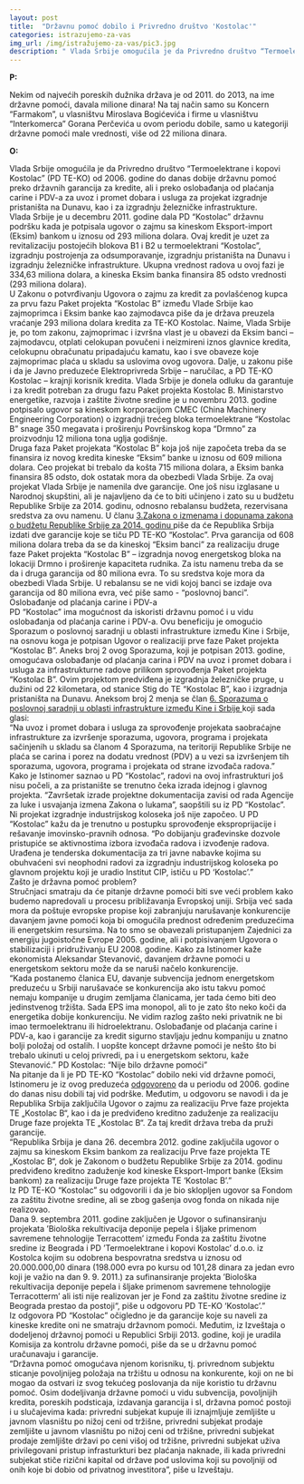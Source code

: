 ```yaml
---
layout: post
title:  "Državnu pomoć dobilo i Privredno društvo 'Kostolac'"
categories: istrazujemo-za-vas
img_url: /img/istražujemo-za-vas/pic3.jpg
description: " Vlada Srbije omogućila je da Privredno društvo “Termoelektrane i kopovi Kostolac” (PD TE-KO) od 2006. godine do danas dobije državnu pomoć"
---
```


**P:**

<div class="justify">Nekim od najvećih poreskih dužnika  država je od  2011. do 2013, na ime državne pomoći, davala milione dinara! Na taj način samo su Koncern “Farmakom”, u vlasništvu Miroslava Bogićevića i firme u vlasništvu “Interkomerca” Gorana Perčevića u ovom periodu dobile, samo u kategoriji državne pomoći male vrednosti, više od 22 miliona dinara.</div>


**O:**
<div class="justify">
Vlada Srbije omogućila je da Privredno društvo “Termoelektrane i kopovi Kostolac” (PD TE-KO) od 2006. godine do danas dobije državnu pomoć preko državnih garancija za kredite, ali i preko oslobađanja od plaćanja carine i PDV-a za uvoz i promet dobara i usluga za projekat izgradnje pristaništa na Dunavu, kao i za izgradnju železničke infrastrukture.<br/>
Vlada Srbije je u decembru 2011. godine dala PD “Kostolac” državnu podršku kada je potpisala ugovor o zajmu sa kineskom Eksport-import (Eksim) bankom u iznosu od 293 miliona dolara. Ovaj kredit je uzet za revitalizaciju postojećih blokova B1 i B2 u termoelektrani “Kostolac”, izgradnju postrojenja za odsumporavanje, izgradnju pristaništa na Dunavu i izgradnju železničke infrastrukture. Ukupna vrednost radova u ovoj fazi je 334,63 miliona dolara, a kineska Eksim banka finansira 85 odsto vrednosti (293 miliona dolara).<br/>
U Zakonu o potvrđivanju Ugovora o zajmu za kredit za povlašćenog kupca za prvu fazu Paket projekta “Kostolac B” između Vlade Srbije kao zajmoprimca i Eksim banke kao zajmodavca piše da je država preuzela vraćanje 293 miliona dolara kredita za TE-KO Kostolac. Naime, Vlada Srbije je, po tom zakonu, zajmoprimac i izvršna vlast je u obavezi da Eksim banci – zajmodavcu, otplati celokupan povučeni i neizmireni iznos glavnice kredita, celokupnu obračunatu pripadajuću kamatu, kao i sve obaveze koje zajmoprimac plaća u skladu sa uslovima ovog ugovora. Dalje, u zakonu piše i da je Javno preduzeće Elektroprivreda Srbije – naručilac, a PD TE-KO Kostolac – krajnji korisnik kredita.
Vlada Srbije je donela odluku da garantuje i za kredit potreban za drugu fazu Paket projekta Kostolac B. Ministarstvo energetike, razvoja i zaštite životne sredine je u novembru 2013. godine potpisalo ugovor sa kineskom korporacijom CMEC (China Machinery Engineering Corporation) o izgradnji trećeg bloka termoelektrane “Kostolac B” snage 350 megavata i proširenju Površinskog kopa “Drmno” za proizvodnju 12 miliona tona uglja godišnje.<br/>
Druga faza Paket projekata “Kostolac B” koja još nije započeta treba da se finansira iz novog kredita kineske “Eksim” banke u iznosu od 609 miliona dolara. Ceo projekat bi trebalo da košta 715 miliona dolara, a Eksim banka finansira 85 odsto, dok ostatak mora da obezbedi Vlada Srbije. Za ovaj projekat Vlada Srbije je namenila dve garancije. One još nisu izglasane u Narodnoj skupštini, ali je najavljeno da će to biti učinjeno i zato su u budžetu Republike Srbije za 2014. godinu, odnosno rebalansu budžeta, rezervisana sredstva za ovu namenu. U članu <a href="{{ site.baseurl }}/storage/pdf/Prilog-2-Rebalans.pdf"> 3.Zakona o izmenama i dopunama zakona o budžetu Republike Srbije za 2014. godinu </a> piše da će Republika Srbija izdati dve garancije koje se tiču PD TE-KO “Kostolac”.
Prva garancija od 608 miliona dolara treba da se da kineskoj “Eksim banci” za realizaciju druge faze Paket projekta “Kostolac B” – izgradnja novog energetskog bloka na lokaciji Drmno i proširenje kapaciteta rudnika. Za istu namenu treba da se da i druga garancija od 80 miliona evra. To su sredstva koje mora da obezbedi Vlada Srbije. U rebalansu se ne vidi kojoj banci se izdaje ova garancija od 80 miliona evra, već piše samo -  “poslovnoj banci”.<br/>
Oslobađanje od plaćanja carine i PDV-a<br/>
PD “Kostolac” ima mogućnost da iskoristi državnu pomoć i u vidu oslobađanja od plaćanja carine i PDV-a. Ovu beneficiju je omogućio Sporazum o poslovnoj saradnji u oblasti infrastrukture između Kine i Srbije, na osnovu koga je potpisan Ugovor o realizaciji prve faze Paket projekta “Kostolac B”. Aneks broj 2 ovog Sporazuma, koji je potpisan 2013. godine, omogućava oslobađanje od plaćanja carina i PDV na uvoz i promet dobara i usluga za infrastrukturne radove prilikom sprovođenja Paket projekta “Kostolac B”. Ovim projektom predviđena je izgradnja železničke pruge, u dužini od 22 kilometara, od stanice Stig do TE “Kostolac B”, kao i izgradnja pristaništa na Dunavu.  Aneksom broj 2 menja se član <a href="{{ site.baseurl }}/storage/pdf/Prilog-3-Zakon-o-potvrdjivanju-Aneksa-br.-2.-Sporazuma-o-ekonomskoj-i-tehnicckoj-saradnji-u-oblasti-infrastrukture.pdf"> 6. Sporazuma o poslovnoj saradnji u oblasti infrastrukture između Kine i Srbije </a> koji sada glasi:<br/>
“Na uvoz i promet dobara i usluga za sprovođenje projekata saobraćajne infrastrukture za izvršenje sporazuma, ugovora, programa i projekata sačinjenih u skladu sa članom 4 Sporazuma, na teritoriji Republike Srbije ne plaća se carina i porez na dodatu vrednost (PDV) a u vezi sa izvršenjem tih sporazuma, ugovora, programa i projekata od strane izvođača radova.”
Kako je Istinomer saznao u PD “Kostolac”, radovi na ovoj infrastrukturi još nisu počeli, a za pristanište se trenutno čeka izrada idejnog i glavnog projekta.
“Završetak izrade projektne dokumentacija zavisi od rada Agencije za luke i usvajanja izmena Zakona o lukama”, saopštili su iz PD “Kostolac”.<br/>
Ni projekat izgradnje industrijskog koloseka još nije započeo. U PD “Kostolac” kažu da je trenutno u postupku sprovođenje eksproprijacije i rešavanje imovinsko-pravnih odnosa.
“Po dobijanju građevinske dozvole pristupiće se aktivnostima izbora izvođača radova i izvođenje radova. Urađena je tenderska dokumentacija za tri javne nabavke kojima su obuhvaćeni svi neophodni radovi za izgradnju industrijskog koloseka po glavnom projektu koji je uradio Institut CIP, ističu u PD ‘Kostolac’.”<br/>
Zašto je državna pomoć problem?<br/>
Stručnjaci smatraju da će pitanje državne pomoći biti sve veći problem kako budemo napredovali u procesu približavanja Evropskoj uniji. Srbija već sada mora da poštuje evropske propise koji zabranjuju narušavanje konkurencije davanjem javne pomoći koja bi omogućila prednost određenim preduzećima ili energetskim resursima. Na to smo se obavezali pristupanjem Zajednici za energiju jugoistočne Evrope 2005. godine, ali i potpisivanjem Ugovora o stabilizaciji i pridruživanju EU 2008. godine. Kako za Istinomer kaže ekonomista Aleksandar Stevanović, davanjem državne pomoći u energetskom sektoru može da se naruši načelo konkurencije.<br/>
“Kada postanemo članica EU, davanje subvencija jednom energetskom preduzeću u Srbiji narušavaće se konkurencija ako istu takvu pomoć nemaju kompanije u drugim zemljama članicama, jer tada ćemo biti deo jedinstvenog tržišta. Sada EPS ima monopol, ali to je zato što neko koči da energetika dobije konkurenciju. Ne vidim razlog zašto neki privatnik ne bi imao termoelektranu ili hidroelektranu. Oslobađanje od plaćanja carine i PDV-a, kao i garancije za kredit sigurno stavljaju jednu kompaniju u znatno bolji položaj od ostalih. I uopšte koncept državne pomoći je nešto što bi trebalo ukinuti u celoj privredi, pa i u energetskom sektoru, kaže Stevanović.”
PD Kostolac: “Nije bilo državne pomoći”<br/>
Na pitanje da li je PD TE-KO “Kostolac” dobilo neki vid državne pomoći, Istinomeru je iz ovog preduzeća <a  href="{{ site.baseurl }}/storage/pdf/Prilog-4-FOI-KOstolac.pdf" > odgovoreno</a>  da u periodu od 2006. godine do danas nisu dobili taj vid podrške. Međutim, u odgovoru se navodi i da je Republika Srbija zaključila Ugovor o zajmu za realizaciju Prve faze projekta TE „Kostolac B“, kao i da je predviđeno kreditno zaduženje za realizaciju Druge faze projekta TE „Kostolac B“. Za taj kredit država treba da pruži garancije.<br/>
“Republika Srbija je dana 26. decembra 2012. godine zaključila ugovor o zajmu sa kineskom Eksim bankom za realizaciju Prve faze projekta TE „Kostolac B“, dok je Zakonom o budžetu Republike Srbije za 2014. godinu predviđeno kreditno zaduženje kod kineske Eksport-Import banke (Eksim bankom) za realizaciju Druge faze projekta TE ‘Kostolac B’.”<br/>
Iz PD TE-KO “Kostolac” su odgovorili i da je bio sklopljen ugovor sa Fondom za zaštitu životne sredine, ali se zbog gašenja ovog fonda on nikada nije realizovao.<br/>
Dana 9. septembra 2011. godine zaključen je Ugovor o sufinansiranju projekata ’Biološka rekultivacija deponije pepela i šljake primenom savremene tehnologije Terracottem’ između Fonda za zaštitu životne sredine iz Beograda i PD ’Termoelektrane i kopovi Kostolac’ d.o.o. iz Kostolca kojim su odobrena bespovratna sredstva u iznosu od 20.000.000,00 dinara (198.000 evra po kursu od 101,28 dinara za jedan evro koji je važio na dan 9. 9. 2011.) za sufinansiranje projekta ’Biološka rekultivacija deponije pepela i šljake primenom savremene tehnologije Terracotterm’ ali isti nije realizovan jer je Fond za zaštitu životne sredine iz Beograda prestao da postoji“, piše u odgovoru PD TE-KO ‘Kostolac’.”<br/>
Iz odgovora PD “Kostolac” očigledno je da garancije koje su naveli za kineske kredite oni ne smatraju državnom pomoći. Međutim, iz Izveštaja o dodeljenoj državnoj pomoći u Republici Srbiji 2013. godine, koji je uradila Komisija za kontrolu državne pomoći, piše da se u državnu pomoć uračunavaju i garancije.<br/>
“Državna pomoć omogućava njenom korisniku, tj. privrednom subjektu sticanje povoljnijeg položaja na tržištu u odnosu na konkurente, koji on ne bi mogao da ostvari iz svog tekućeg poslovanja da nije koristio tu državnu pomoć. Osim dodeljivanja državne pomoći u vidu subvencija, povoljnijih kredita, poreskih podsticaja, izdavanja garancija i sl, državna pomoć postoji i u slučajevima kada: privredni subjekat kupuje ili iznajmljuje zemljište u javnom vlasništu po nižoj ceni od tržišne, privredni subjekat prodaje zemljište u javnom vlasništu po nižoj ceni od tržišne, privredni subjekat prodaje zemljište državi po ceni višoj od tržišne, privredni subjekat uživa privilegovani pristup infrasturkturi bez plaćanja naknade, ili kada privredni subjekat stiče rizični kapital od države pod uslovima koji su povoljniji od onih koje bi dobio od privatnog investitora”, piše u Izveštaju.</div>